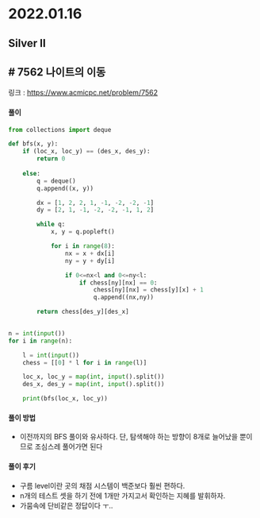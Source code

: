 # 2022.01.16

## Silver II

## # 7562 나이트의 이동

링크 : https://www.acmicpc.net/problem/7562



#### 풀이

```python
from collections import deque

def bfs(x, y):
    if (loc_x, loc_y) == (des_x, des_y):
        return 0
    
    else:
        q = deque()
        q.append((x, y))

        dx = [1, 2, 2, 1, -1, -2, -2, -1]
        dy = [2, 1, -1, -2, -2, -1, 1, 2]

        while q:
            x, y = q.popleft()

            for i in range(8):
                nx = x + dx[i]
                ny = y + dy[i]

                if 0<=nx<l and 0<=ny<l:
                    if chess[ny][nx] == 0:
                        chess[ny][nx] = chess[y][x] + 1
                        q.append((nx,ny))

        return chess[des_y][des_x]

    
n = int(input())
for i in range(n):

    l = int(input())
    chess = [[0] * l for i in range(l)]

    loc_x, loc_y = map(int, input().split())
    des_x, des_y = map(int, input().split())

    print(bfs(loc_x, loc_y))
```



#### 풀이 방법

* 이전까지의 BFS 풀이와 유사하다. 단, 탐색해야 하는 방향이 8개로 늘어났을 뿐이므로 조심스레 풀어가면 된다



#### 풀이 후기

* 구름 level이란 곳의 채점 시스템이 백준보다 훨씬 편하다.
* n개의 테스트 셋을 하기 전에 1개만 가지고서 확인하는 지혜를 발휘하자.
* 가뭄속에 단비같은 정답이다 ㅜ..
